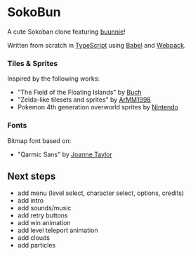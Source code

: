 # SokoBun

A cute Sokoban clone featuring [buunnie](https://www.twitch.tv/buunnie)!

Written from scratch in [TypeScript](https://www.typescriptlang.org/) using [Babel](https://babeljs.io/) and [Webpack](https://webpack.js.org/).

### Tiles & Sprites

Inspired by the following works:

 - "The Field of the Floating Islands" by [Buch](https://opengameart.org/users/buch)
 - "Zelda-like tilesets and sprites" by [ArMM1998](https://opengameart.org/users/armm1998)
 - Pokemon 4th generation overworld sprites by [Nintendo](https://www.nintendo.com/)

### Fonts

Bitmap font based on:

 - "Qarmic Sans" by [Joanne Taylor](https://www.fontsquirrel.com/fonts/Qikki-Reg)

## Next steps

 - add menu (level select, character select, options, credits)
 - add intro
 - add sounds/music
 - add retry buttons
 - add win animation
 - add level teleport animation
 - add clouds
 - add particles
